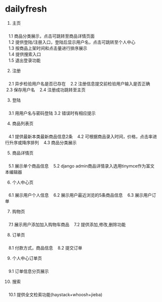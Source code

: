 # dailyfresh

1. 主页
###
    1.1 商品分类展示，点击可跳转至商品详情页面<br>
    1.2 提供登陆/注册入口，登陆后显示用户名，点击可跳转至个人中心<br>
    1.3 按商品上架时间和点击量进行排序展示<br>
    1.4 提供搜索入口<br>
    1.5 退出登录功能<br>

2. 注册
###
    2.1 异步检验用户名是否已存在
    2.2 注册信息提交前检验用户输入是否正确
    2.3 保存用户名
    2.4 注册成功跳转至主页

3. 登陆
###
    3.1 用用户名与密码登陆
    3.2 错误时有相应提示

4. 商品列表页
###
    4.1 提供最新本类最新商品信息2条
    4.2 可根据商品录入时间，价格，点击率进行升序或降序排列
    4.3 商品分类展示

5. 商品详情页
###
    5.1 展示单个商品信息
    5.2 django admin商品详情录入选用tinymce作为富文本编辑器

6. 个人中心页
###
    6.1 展示用户个人信息
    6.2 展示用户最近浏览的5条商品信息
    6.3 展示用户订单

7. 购物页
###
    7.1 展示用户添加加入购物车商品
    7.2 提供添加,修改,删除功能

8. 订单页
###
    8.1 付款方式，商品信息
    8.2 提交订单

9. 个人中心订单页
###
    9.1 订单信息分页展示
    
10. 搜索
###
    10.1 提供全文检索功能(haystack+whoosh+jieba)
